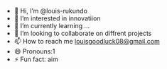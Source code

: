 - 👋 Hi, I’m @louis-rukundo
- 👀 I’m interested in innovatiion
- 🌱 I’m currently learning ...
- 💞️ I’m looking to collaborate on diffrent projects
- 📫 How to reach me louisgoodluck08@gmail.com
- 😄 Pronouns:1
- ⚡ Fun fact: aim 

<!---
louis-rukundo/louis-rukundo is a ✨ special ✨ repository because its `README.md` (this file) appears on your GitHub profile.
You can click the Preview link to take a look at your changes.
--->
